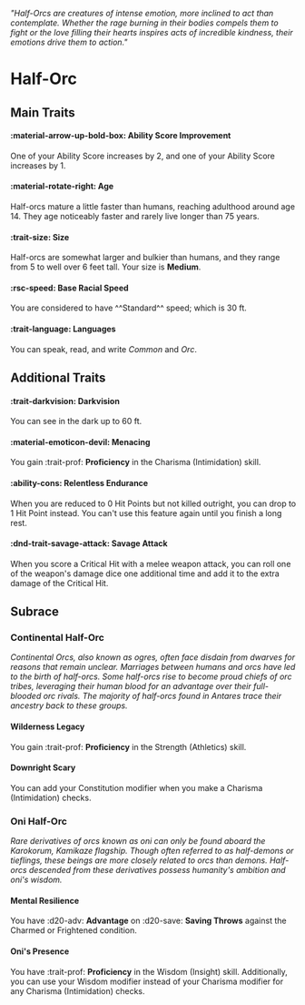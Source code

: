 <p style="text-align: center;">

<i>

"Half-Orcs are creatures of intense emotion, more inclined to act than contemplate. Whether the rage burning in their bodies compels them to fight or the love filling their hearts inspires acts of incredible kindness, their emotions drive them to action."

</i>

</p>

# Half-Orc

## Main Traits

#### :material-arrow-up-bold-box: Ability Score Improvement

One of your Ability Score increases by 2, and one of your Ability Score increases by 1.

#### :material-rotate-right: Age

Half-orcs mature a little faster than humans, reaching adulthood around age 14. They age noticeably faster and rarely live longer than 75 years.

#### :trait-size: Size

Half-orcs are somewhat larger and bulkier than humans, and they range from 5 to well over 6 feet tall. Your size is **Medium**.

#### :rsc-speed: Base Racial Speed

You are considered to have ^^Standard^^ speed; which is 30 ft.

#### :trait-language: Languages

You can speak, read, and write *Common* and *Orc*.

## Additional Traits

#### :trait-darkvision: Darkvision

You can see in the dark up to 60 ft.

#### :material-emoticon-devil: Menacing  

You gain :trait-prof: **Proficiency** in the Charisma (Intimidation) skill.

#### :ability-cons: Relentless Endurance 

When you are reduced to 0 Hit Points but not killed outright, you can drop to 1 Hit Point instead. You can't use this feature again until you finish a long rest.

#### :dnd-trait-savage-attack: Savage Attack

When you score a Critical Hit with a melee weapon attack, you can roll one of the weapon's damage dice one additional time and add it to the extra damage of the Critical Hit.

## Subrace

### Continental Half-Orc

*Continental Orcs, also known as ogres, often face disdain from dwarves for reasons that remain unclear. Marriages between humans and orcs have led to the birth of half-orcs. Some half-orcs rise to become proud chiefs of orc tribes, leveraging their human blood for an advantage over their full-blooded orc rivals. The majority of half-orcs found in Antares trace their ancestry back to these groups.*

#### Wilderness Legacy

You gain :trait-prof: **Proficiency** in the Strength (Athletics) skill.

#### Downright Scary

You can add your Constitution modifier when you make a Charisma (Intimidation) checks.

### Oni Half-Orc

*Rare derivatives of orcs known as oni can only be found aboard the Karokorum, Kamikaze flagship. Though often referred to as half-demons or tieflings, these beings are more closely related to orcs than demons. Half-orcs descended from these derivatives possess humanity's ambition and oni's wisdom.*

#### Mental Resilience

You have :d20-adv: **Advantage** on :d20-save: **Saving Throws** against the Charmed or Frightened condition.

#### Oni's Presence

You have :trait-prof: **Proficiency** in the Wisdom (Insight) skill. Additionally, you can use your Wisdom modifier instead of your Charisma modifier for any Charisma (Intimidation) checks.
